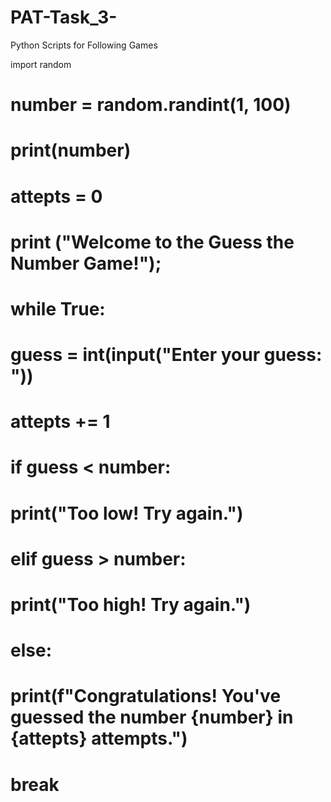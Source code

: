 # PAT-Task_3-
Python Scripts for Following Games

import random

# number = random.randint(1, 100)
# print(number)
# attepts = 0

# print ("Welcome to the Guess the Number Game!");
# while True:
#     guess = int(input("Enter your guess: "))
#     attepts += 1
    
#     if guess < number:
#         print("Too low! Try again.")
#     elif guess > number:
#         print("Too high! Try again.")
#     else:
#         print(f"Congratulations! You've guessed the number {number} in {attepts} attempts.")
#         break

